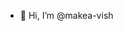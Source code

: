 - 👋 Hi, I’m @makea-vish

<!---
makea-vish/makea-vish is a ✨ special ✨ repository because its `README.md` (this file) appears on your GitHub profile.
You can click the Preview link to take a look at your changes.
--->

